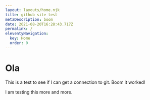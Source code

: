 ```yaml
---
layout: layouts/home.njk
title: github site test
metaDescription: boom
date: 2021-08-20T16:28:43.717Z
permalink: /
eleventyNavigation:
  key: Home
  order: 0
---
```

# Ola

This is a test to see if I can get a connection to git. Boom it worked!

I am testing this more and more.